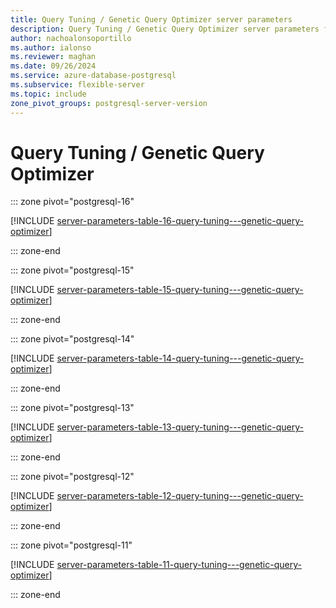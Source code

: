 ```yaml
---
title: Query Tuning / Genetic Query Optimizer server parameters
description: Query Tuning / Genetic Query Optimizer server parameters for Azure Database for PostgreSQL - Flexible Server.
author: nachoalonsoportillo
ms.author: ialonso
ms.reviewer: maghan
ms.date: 09/26/2024
ms.service: azure-database-postgresql
ms.subservice: flexible-server
ms.topic: include
zone_pivot_groups: postgresql-server-version
---
```

# Query Tuning / Genetic Query Optimizer


::: zone pivot="postgresql-16"

[!INCLUDE [server-parameters-table-16-query-tuning---genetic-query-optimizer](./includes/server-parameters-table-16-query-tuning---genetic-query-optimizer.md)]

::: zone-end


::: zone pivot="postgresql-15"

[!INCLUDE [server-parameters-table-15-query-tuning---genetic-query-optimizer](./includes/server-parameters-table-15-query-tuning---genetic-query-optimizer.md)]

::: zone-end


::: zone pivot="postgresql-14"

[!INCLUDE [server-parameters-table-14-query-tuning---genetic-query-optimizer](./includes/server-parameters-table-14-query-tuning---genetic-query-optimizer.md)]

::: zone-end


::: zone pivot="postgresql-13"

[!INCLUDE [server-parameters-table-13-query-tuning---genetic-query-optimizer](./includes/server-parameters-table-13-query-tuning---genetic-query-optimizer.md)]

::: zone-end


::: zone pivot="postgresql-12"

[!INCLUDE [server-parameters-table-12-query-tuning---genetic-query-optimizer](./includes/server-parameters-table-12-query-tuning---genetic-query-optimizer.md)]

::: zone-end


::: zone pivot="postgresql-11"

[!INCLUDE [server-parameters-table-11-query-tuning---genetic-query-optimizer](./includes/server-parameters-table-11-query-tuning---genetic-query-optimizer.md)]

::: zone-end


